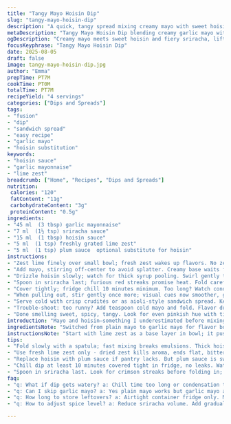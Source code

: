 ```yaml
---
title: "Tangy Mayo Hoisin Dip"
slug: "tangy-mayo-hoisin-dip"
description: "A quick, tangy spread mixing creamy mayo with sweet hoisin and a kick of sriracha. Adjusted quantities for a balanced zip. Substituted garlic mayo for plain for depth; swapped hoisin for plum sauce when missing. A touch of lime zest adds a fresh pop. Chill briefly to meld flavors, but watch for condensation — watery mayo ruins texture. Stir well before serving. Great with grilled veggies or as a sandwich spread. Mind the saltiness of plum sauce if swapping. The aroma shifts from sweet umami to zesty when lime hits. Bright, sticky, creamy. Times flexible; feel textures, watch appearance."
metaDescription: "Tangy Mayo Hoisin Dip blending creamy garlic mayo with sweet hoisin, smoky sriracha heat, and fresh lime zest. Chill for rich flavor and creamy texture."
ogDescription: "Creamy mayo meets sweet hoisin and fiery sriracha, lifted by lime zest. Chill well, fold gently, watch for condensation to keep texture tight."
focusKeyphrase: "Tangy Mayo Hoisin Dip"
date: 2025-08-05
draft: false
image: tangy-mayo-hoisin-dip.jpg
author: "Emma"
prepTime: PT7M
cookTime: PT0M
totalTime: PT7M
recipeYield: "4 servings"
categories: ["Dips and Spreads"]
tags:
- "fusion"
- "dip"
- "sandwich spread"
- "easy recipe"
- "garlic mayo"
- "hoisin substitution"
keywords:
- "hoisin sauce"
- "garlic mayonnaise"
- "lime zest"
breadcrumb: ["Home", "Recipes", "Dips and Spreads"]
nutrition: 
 calories: "120"
 fatContent: "11g"
 carbohydrateContent: "3g"
 proteinContent: "0.5g"
ingredients:
- "45 ml  (3 tbsp) garlic mayonnaise"
- "7 ml  (1½ tsp) sriracha sauce"
- "15 ml  (1 tbsp) hoisin sauce"
- "5 ml  (1 tsp) freshly grated lime zest"
- "5 ml  (1 tsp) plum sauce  optional substitute for hoisin"
instructions:
- "Zest lime finely over small bowl; fresh zest wakes up flavors. No zest? Use a few drops of lime juice instead."
- "Add mayo, stirring off-center to avoid splatter. Creamy base waits for punch."
- "Drizzle hoisin slowly; watch for thick syrup pooling. Swirl gently to fold—not whisk. Preserves texture; breaking mayo defeats purpose. If hoisin missing, plum sauce works but reduce later salt."
- "Spoon in sriracha last; furious red streaks promise heat. Fold carefully; too much stirring bruises mayo, breaks emulsion. Texture matters — creamy not runny."
- "Cover tightly; fridge chill 10 minutes minimum. Too long? Watch condensation forming—blot lid interior before sealing. Moisture dulls flavors, waterlogs mayo texture."
- "When pulling out, stir gently once more; visual cues now smoother, glossier surface."
- "Serve cold with crisp crudités or as aioli-style sandwich spread. Keep leftovers airtight; mayo can separate if left open."
- "Trouble-shoot: too runny? Add teaspoon cold mayo and fold. Flavor dull? Squeeze lime juice or add dash extra sriracha."
- "Done smelling sweet, spicy, tangy. Look for even pinkish hue with tiny lime specks scattered—sign of balance achieved."
introduction: "Mayo and hoisin—something I underestimated before mixing. Tried straight hoisin; too sweet, flat. Mayo tames that, rounds edges. But add a kick, a zing; lime zest lifts it from quiet to shout. Sriracha? A must. Brings smokey, fiery whisper behind sweet umami. Mixing them made me rethink balance—less precise measuring, more eye, feel, taste. Chill lets flavors marry, but too long? Condensation sneaks in. Always fold, never stir violently—texture ruins fast. This sandwich spread or dip became a quick rescue on lazy nights. Backups? Garlic mayo is no-brainer to add garlic notes instead of plain mayo; plum sauce replaces hoisin when pantry is bare. The zing from lime is my secret to waking this combo every time. Sensory cues got sharper: thick, shiny mayo with speckles of zest, aroma of sweet-spicy citrus—ready to dive in."
ingredientsNote: "Switched from plain mayo to garlic mayo for flavor boost without extra effort; you can use plain if avoiding garlic. Hoisin replaced by plum sauce if hoisin isn’t on hand, but note plum is sweeter and saltier—adjust heat accordingly or dilute with a pinch water before adding. Sriracha adds smoky heat; adjustable based on tolerance. Lime zest preferred over juice; juice thins mixture and adds unwanted liquid, but in a pinch, use a few drops. Always grate zest freshly, dried zest loses aroma and bitterness. Measure sriracha carefully; too much overwhelms subtlety. To keep creamy texture, folding technique matters—avoid rapid beating or whisking that might break emulsion. Serve chilled but not overly cold; too cold dulls aroma and mutes spice."
instructionsNote: "Start with lime zest as a base layer in bowl; it pushes aromatic oils upfront. Add mayonnaise next to prevent zest sticking to bowl. Pour hoisin slowly; it’s thick and prone to pooling—fold gently to incorporate without breaking texture. Introduce sriracha last to see color change in streaks, adding visual excitement. Folding technique critical: fold from edge inward with a spatula, slow and patient. Never beat or whisk like cake batter or it will separate. Cover and refrigerate at least 10 minutes to allow flavor melding; more time? Check lid for condensation—dry with paper towel if needed before sealing to keep sauce firm. Before serving, stir lightly—now sauce looks glossy, slightly thickened, uniform pinkish color with green zest flecks. Troubleshooting: too runny means add teaspoon more mayo and fold; flat flavor calls for extra lime juice or sriracha. Always taste before use—heat and acidity balance can shift depending on brand of ingredients."
tips:
- "Fold slowly with a spatula; fast mixing breaks emulsions. Thick hoisin tends to pool at bottom. Drizzle it down edges mostly, then fold gently; no whisking or rapid stirring. Keep mayo creamy, not runny. Slow patience wins here."
- "Use fresh lime zest only - dried zest kills aroma, ends flat, bitter notes sneak in. If zest not an option, few drops lime juice works, but avoid too much or dip thins out. Zest wakes up deep umami, pushes flavor forward musky-sweet-smoky layers."
- "Replace hoisin with plum sauce if pantry lacks. But plum sauce is sweeter, saltier. When swapping, reduce sriracha slightly. Test with teaspoon water if plum is thick. Adjust salt at end, watch for overpowering sweet salt hit that kills balance."
- "Chill dip at least 10 minutes covered tight in fridge, no leaks. Watch lid inside - if condensation appears, blot paper towel dry before re-sealing. Water droplets ruin texture, dull sharp flavors. Rest time lets sugars marry, flavors meld, dip thickens nicely."
- "Spoon in sriracha last. Look for crimson streaks before folding in; adds visual heat cue. Over stirring bruises mayo emulsion - dip goes oily, texture slips. Fold gently only till sriracha fades into glossy blush. Mild swirling better than aggressive mixes."
faq:
- "q: What if dip gets watery? a: Chill time too long or condensation trapped. Open lid often. Blot water inside lid with towel. Fold dip again. Add small spoon mayo to thicken; avoid added liquid at this point."
- "q: Can I skip garlic mayo? a: Yes plain mayo works but garlic mayo adds depth. Otherwise add pinch garlic powder or fresh minced garlic sparingly. Avoid raw garlic overpowering. Consider garlic flavor intensity when balancing sriracha and hoisin."
- "q: How long to store leftovers? a: Airtight container fridge only. Mayo can split if left open. Use within 3 days max. Smell test necessary. Texture degrades after that. If separated, fold lightly. No refreezing, flavor dulls fast after storage."
- "q: How to adjust spice level? a: Reduce sriracha volume. Add gradually. Start low. Taste. More lime juice can also tone down heat perception. If too spicy already, add cold mayo spoon by spoon. Balance salt and sweet from hoisin or plum sauce to buffer spiciness."

---
```

